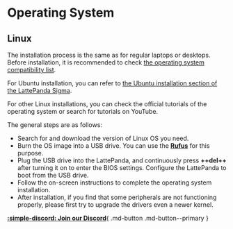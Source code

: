# Operating System

## Linux

The installation process is the same as for regular laptops or desktops. Before installation, it is recommended to check [the operating system compatibility list](os_compatible.md).

For Ubuntu installation, you can refer to [the Ubuntu installation section of the LattePanda Sigma](../../content/sigma_edition/Operating_Systems_Ubuntu.md).

For other Linux installations, you can check the official tutorials of the operating system or search for tutorials on YouTube.



The general steps are as follows:

- Search for and download the version of Linux OS you need.
- Burn the OS image into a USB drive. You can use the [**Rufus**](https://rufus.ie/) for this purpose.
- Plug the USB drive into the LattePanda, and continuously press **++del++** after turning it on to enter the BIOS settings. Configure the LattePanda to boot from the USB drive.
- Follow the on-screen instructions to complete the operating system installation.
- After installation, if you find that some peripherals are not functioning properly, please first try to upgrade the drivers even a newer kernel.



[**:simple-discord: Join our Discord**](https://discord.gg/k6YPYQgmHt){ .md-button .md-button--primary }